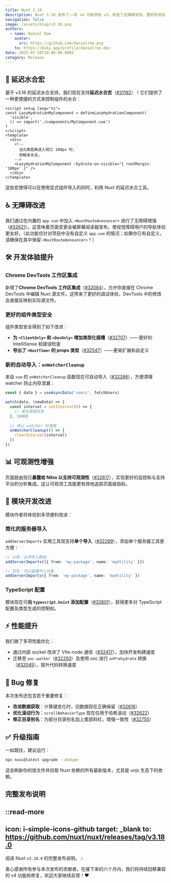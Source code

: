 ```yaml
---
title: Nuxt 3.18
description: Nuxt 3.18 发布了——将 v4 功能带到 v3，改进了无障碍支持、更好的浏览器开发工具集成以及性能提升！
navigation: false
image: /assets/blog/v3.18.png
authors:
  - name: Daniel Roe
    avatar:
      src: https://github.com/danielroe.png
    to: https://bsky.app/profile/danielroe.dev
date: 2025-07-28T10:00:00.000Z
category: Release
---
```


## 🧪 延迟水合宏

基于 v3.16 的延迟水合支持，我们现在支持**延迟水合宏**（[#31192](https://github.com/nuxt/nuxt/pull/31192)）！它们提供了一种更便捷的方式来控制组件的水合：


```vue
<script setup lang="ts">
const LazyHydrationMyComponent = defineLazyHydrationComponent(
  'visible',
  () => import('./components/MyComponent.vue')
)
</script>
<template>
  <div>
    <!-- 
      当元素距离进入视口 100px 时，
      将触发水合。
    -->
    <LazyHydrationMyComponent :hydrate-on-visible="{ rootMargin: '100px' }" />
  </div>
</template>
```

这些宏使得可以在使用显式组件导入的同时，利用 Nuxt 的延迟水合工具。

## ♿️ 无障碍改进

我们通过在内置的 `app.vue` 中加入 `<NuxtRouteAnnouncer>` 进行了无障碍增强（[#32621](https://github.com/nuxt/nuxt/pull/32621)）。这意味着页面变更会被屏幕阅读器宣布，使视觉障碍用户的导航体验更友好。（此功能仅针对项目中没有自定义 `app.vue` 的情况；如果你已有自定义，请确保在其中保留 `<NuxtRouteAnnouncer>`！）

## 🛠️ 开发体验提升

### Chrome DevTools 工作区集成

新增了**Chrome DevTools 工作区集成**（[#32084](https://github.com/nuxt/nuxt/pull/32084)），允许你直接在 Chrome DevTools 中编辑 Nuxt 源文件。这带来了更好的调试体验，DevTools 中的修改会直接反映到实际源文件。

### 更好的组件类型安全

组件类型安全得到了如下改进：

- **为 `<ClientOnly>` 和 `<DevOnly>` 增加类型化插槽**（[#32707](https://github.com/nuxt/nuxt/pull/32707)）——更好的 IntelliSense 和错误检查
- **导出了 `<NuxtTime>` 的 props 类型**（[#32547](https://github.com/nuxt/nuxt/pull/32547)）——更易扩展和自定义

### 新的自动导入：`onWatcherCleanup`

来自 `vue` 的 `onWatcherCleanup` 函数现在可自动导入（[#32396](https://github.com/nuxt/nuxt/pull/32396)），方便清理 watcher 防止内存泄漏：

```ts
const { data } = useAsyncData('users', fetchUsers)

watch(data, (newData) => {
  const interval = setInterval(() => {
    // 某些周期任务
  }, 1000)
  
  // 停止 watcher 时清理
  onWatcherCleanup(() => {
    clearInterval(interval)
  })
})
```

## 📊 可观测性增强

页面路由现已**暴露给 Nitro 以支持可观测性**（[#32617](https://github.com/nuxt/nuxt/pull/32617)），实现更好的监控和与支持平台的分析集成。这让可观测工具能更有效地追踪页面级指标。

## 🔧 模块开发改进

模块作者将体验到多项便利改进：

### 简化的服务器导入

`addServerImports` 实用工具现支持**单个导入**（[#32289](https://github.com/nuxt/nuxt/pull/32289)），添加单个服务器工具更方便：

```ts
// 以前：必须传入数组
addServerImports([{ from: 'my-package', name: 'myUtility' }])

// 现在：可以直接传入对象
addServerImports({ from: 'my-package', name: 'myUtility' })
```

### TypeScript 配置

模块现在可**向 `typescript.hoist` 添加配置**（[#32601](https://github.com/nuxt/nuxt/pull/32601)），获得更多对 TypeScript 配置及类型生成的控制权。

## ⚡️ 性能提升

我们做了多项性能优化：

- 通过内部 socket 改进了 Vite-node 通信（[#32417](https://github.com/nuxt/nuxt/pull/32417)），加快开发构建速度
- 迁移至 `oxc-walker`（[#32250](https://github.com/nuxt/nuxt/pull/32250)）及使用 oxc 进行 `onPrehydrate` 转换（[#32045](https://github.com/nuxt/nuxt/pull/32045)），提升代码转换速度

## 🐛 Bug 修复

本次发布还包含若干重要修复：

- **改进数据获取**：计算键变化时，旧数据现在正确保留（[#32616](https://github.com/nuxt/nuxt/pull/32616)）
- **优化滚动行为**：`scrollBehaviorType` 现在仅用于哈希滚动（[#32622](https://github.com/nuxt/nuxt/pull/32622)）
- **修正目录别名**：为部分目录别名加上尾部斜杠，增强一致性（[#32755](https://github.com/nuxt/nuxt/pull/32755)）

## ✅ 升级指南

一如既往，建议运行：

```sh
npx nuxi@latest upgrade --dedupe
```

这会刷新你的锁文件并拉取 Nuxt 依赖的所有最新版本，尤其是 unjs 生态下的依赖。

## 完整发布说明

::read-more
---
icon: i-simple-icons-github
target: _blank
to: https://github.com/nuxt/nuxt/releases/tag/v3.18.0
---
阅读 Nuxt `v3.18.0` 的完整发布说明。
::

衷心感谢所有参与本次发布的贡献者。在接下来的六个月内，我们将持续回移兼容的 v4 功能和修复，欢迎大家继续反馈！❤️